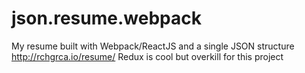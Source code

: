 # json.resume.webpack
My resume built with Webpack/ReactJS and a single JSON structure http://rchgrca.io/resume/
Redux is cool but overkill for this project
